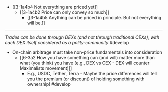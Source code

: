 - [[3-1a4b4 Not everything are priced yet]]
  - [[3-1a4b2 Price can only convey so much]]
    - [[3-1a4b5 Anything can be priced in principle. But not everything will be.]]
---
*Trades can be done through DEXs (and not through traditional CEXs), with each DEX itself considered as a polity-community* #develop 
  - On-chain arbitrage must take non-price fundamentals into consideration
    - [[6-3a2 How you have something can (and will) matter more than what (you think) you have (e.g., DEX vs CEX - DEX will counter Maximalists movement)]]
      - E.g., USDC, Tether, Terra
				- Maybe the price differences will tell you the premium (or discount) of holding something with ownership! #develop
